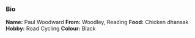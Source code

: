 ### Bio
**Name:** Paul Woodward
**From:** Woodley, Reading
**Food:** Chicken dhansak
**Hobby:** Road Cycling
**Colour:** Black
